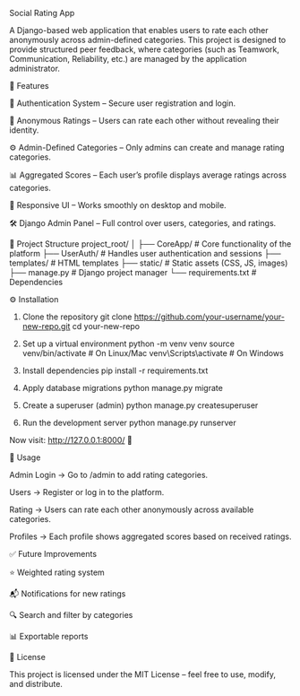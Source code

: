 Social Rating App

A Django-based web application that enables users to rate each other anonymously across admin-defined categories.
This project is designed to provide structured peer feedback, where categories (such as Teamwork, Communication, Reliability, etc.) are managed by the application administrator.

🚀 Features

🔑 Authentication System – Secure user registration and login.

📝 Anonymous Ratings – Users can rate each other without revealing their identity.

⚙️ Admin-Defined Categories – Only admins can create and manage rating categories.

📊 Aggregated Scores – Each user’s profile displays average ratings across categories.

📱 Responsive UI – Works smoothly on desktop and mobile.

🛠️ Django Admin Panel – Full control over users, categories, and ratings.

📂 Project Structure
project_root/
│
├── CoreApp/          # Core functionality of the platform
├── UserAuth/         # Handles user authentication and sessions
├── templates/        # HTML templates
├── static/           # Static assets (CSS, JS, images)
├── manage.py         # Django project manager
└── requirements.txt  # Dependencies

⚙️ Installation
1. Clone the repository
git clone https://github.com/your-username/your-new-repo.git
cd your-new-repo

2. Set up a virtual environment
python -m venv venv
source venv/bin/activate   # On Linux/Mac
venv\Scripts\activate      # On Windows

3. Install dependencies
pip install -r requirements.txt

4. Apply database migrations
python manage.py migrate

5. Create a superuser (admin)
python manage.py createsuperuser

6. Run the development server
python manage.py runserver


Now visit: http://127.0.0.1:8000/ 🎉

🔧 Usage

Admin Login → Go to /admin to add rating categories.

Users → Register or log in to the platform.

Rating → Users can rate each other anonymously across available categories.

Profiles → Each profile shows aggregated scores based on received ratings.

✅ Future Improvements

⭐ Weighted rating system

📬 Notifications for new ratings

🔍 Search and filter by categories

📊 Exportable reports

📜 License

This project is licensed under the MIT License – feel free to use, modify, and distribute.
